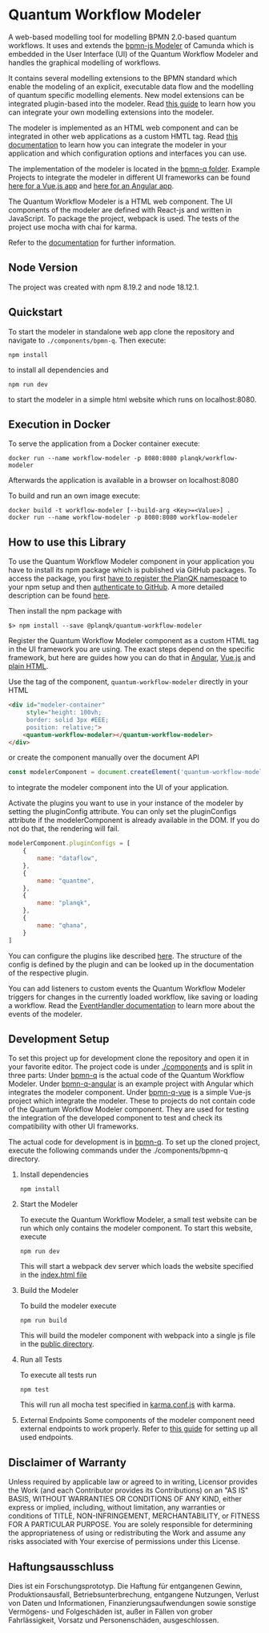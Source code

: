 # Quantum Workflow Modeler
A web-based modelling tool for modelling BPMN 2.0-based quantum workflows. It uses and extends the 
[bpmn-js Modeler](https://github.com/bpmn-io/bpmn-js/) of Camunda which is embedded in the User Interface (UI) of the 
Quantum Workflow Modeler and handles the graphical modelling of workflows. 

It contains several modelling extensions to the BPMN standard which enable the modeling of an explicit, executable data 
flow and the modelling of quantum specific modelling elements. New model extensions can be integrated plugin-based into 
the modeler. Read [this guide](doc/quantum-workflow-modeler/editor/plugin/plugin-integration.md) to learn how you can integrate 
your own modelling extensions into the modeler.

The modeler is implemented as an HTML web component and can be integrated in other web applications as a custom HMTL tag. 
Read [this documentation](doc/integration-guide/integration-guide.md) to learn how you can 
integrate the modeler in your application and which configuration options and interfaces you can use. 

The implementation of the modeler is located in the [bpmn-q folder](components/bpmn-q). Example Projects to integrate the 
modeler in different UI frameworks can be found [here for a Vue.js app](components/bpmn-q-vue) 
and [here for an Angular app](components/bpmn-q-angular). 

The Quantum Workflow Modeler is a HTML web component.
The UI components of the modeler are defined with React-js and written in JavaScript. To package the project, webpack is used.
The tests of the project use mocha with chai for karma.

Refer to the [documentation](doc/README.md) for further information.

## Node Version
The project was created with npm 8.19.2 and node 18.12.1.

## Quickstart

To start the modeler in standalone web app clone the repository and navigate to ```./components/bpmn-q```. Then 
execute: 
```
npm install
```
to install all dependencies and 
```
npm run dev
```
to start the modeler in a simple html website which runs on localhost:8080.

## Execution in Docker
To serve the application from a Docker container execute:
```
docker run --name workflow-modeler -p 8080:8080 planqk/workflow-modeler
```
Afterwards the application is available in a browser on localhost:8080 

To build and run an own image execute:
```
docker build -t workflow-modeler [--build-arg <Key>=<Value>] .
docker run --name workflow-modeler -p 8080:8080 workflow-modeler
```


## How to use this Library

To use the Quantum Workflow Modeler component in your application you have to install its npm package which is published 
via GitHub packages. To access the package, you first [have to register the PlanQK namespace](https://docs.github.com/en/packages/working-with-a-github-packages-registry/working-with-the-npm-registry#installing-a-package) 
to your npm setup and then [authenticate to GitHub](https://docs.github.com/en/packages/working-with-a-github-packages-registry/working-with-the-npm-registry#authenticating-with-a-personal-access-token). 
A more detailed description can be found [here](doc/integration-guide/integration-guide.md).

Then install the npm package with
```
$> npm install --save @planqk/quantum-workflow-modeler
```

Register the Quantum Workflow Modeler component as a custom HTML tag in the UI framework you are using. The exact steps 
depend on the specific framework, but here are guides how you can do that in [Angular](), [Vue.js]() and [plain HTML]().

Use the tag of the component, ```quantum-workflow-modeler``` directly in your HTML
```html
<div id="modeler-container" 
     style="height: 100vh;
     border: solid 3px #EEE;
     position: relative;">
    <quantum-workflow-modeler></quantum-workflow-modeler>
</div>
```
or create the component manually over the document API
```javascript
const modelerComponent = document.createElement('quantum-workflow-modeler');
```
to integrate the modeler component into the UI of your application.

Activate the plugins you want to use in your instance of the modeler by setting the pluginConfig attribute. You can only 
set the pluginConfigs attribute if the modelerComponent is already available in the DOM. If you do not do that, the rendering
will fail.
```javascript
modelerComponent.pluginConfigs = [
    {
        name: "dataflow",
    },
    {
        name: "quantme",
    },
    {
        name: "planqk",
    },
    {
        name: "qhana",
    }
]
```

You can configure the plugins like described [here](doc/quantum-workflow-modeler/editor/plugin/plugin-config.md). The structure 
of the config is defined by the plugin and can be looked up in the documentation of the respective plugin. 

You can add listeners to custom events the Quantum Workflow Modeler triggers for changes in the currently loaded workflow, 
like saving or loading a workflow. Read the [EventHandler documentation](doc/quantum-workflow-modeler/editor/events/event-handler-doc.md) to learn more about the events of the modeler. 

## Development Setup

To set this project up for development clone the repository and open it in your favorite editor. The project code is under
[./components](components) and is split in three parts: Under [bpmn-q](components/bpmn-q) is the actual code of the Quantum
Workflow Modeler. Under [bpmn-q-angular](components/bpmn-q-angular) is an example project with Angular which integrates the
modeler component. Under [bpmn-q-vue](components/bpmn-q-vue) is a simple Vue-js project which integrate the modeler. These 
to projects do not contain code of the Quantum Workflow Modeler component. They are used for testing the integration of the 
developed component to test and check its compatibility with other UI frameworks.

The actual code for development is in [bpmn-q](components/bpmn-q). To set up the cloned project, execute the following 
commands under the ./components/bpmn-q directory.
1. Install dependencies
    ```
    npm install
    ```

2. Start the Modeler

    To execute the Quantum Workflow Modeler, a small test website can be run which only contains the modeler component. 
    To start this website, execute
    ```
    npm run dev
    ```
   This will start a webpack dev server which loads the website specified in the [index.html file](components/bpmn-q/public/index.html)
      
3. Build the Modeler
    
    To build the modeler execute
    ```
    npm run build
    ```
   This will build the modeler component with webpack into a single js file in the [public directory](components/bpmn-q/public).

4. Run all Tests
    
    To execute all tests run
    ```
    npm test 
   ```
   This will run all mocha test specified in [karma.conf.js](components/bpmn-q/karma.conf.js) with karma.

5. External Endpoints
    Some components of the modeler component need external endpoints to work properly. Refer to [this guide](doc/devloper-setup/developer-setup.md) 
    for setting up all used endpoints.

## Disclaimer of Warranty

Unless required by applicable law or agreed to in writing, Licensor provides the Work (and each Contributor provides its 
Contributions) on an "AS IS" BASIS, WITHOUT WARRANTIES OR CONDITIONS OF ANY KIND, either express or implied, including, 
without limitation, any warranties or conditions of TITLE, NON-INFRINGEMENT, MERCHANTABILITY, or FITNESS FOR A PARTICULAR 
PURPOSE.
You are solely responsible for determining the appropriateness of using or redistributing the Work and assume any risks 
associated with Your exercise of permissions under this License.

## Haftungsausschluss

Dies ist ein Forschungsprototyp.
Die Haftung für entgangenen Gewinn, Produktionsausfall, Betriebsunterbrechung, entgangene Nutzungen, Verlust von Daten 
und Informationen, Finanzierungsaufwendungen sowie sonstige Vermögens- und Folgeschäden ist, außer in Fällen von grober 
Fahrlässigkeit, Vorsatz und Personenschäden, ausgeschlossen.
